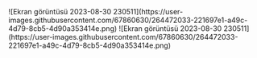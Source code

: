 <tr>
    <th>![Ekran görüntüsü 2023-08-30 230511](https://user-images.githubusercontent.com/67860630/264472033-221697e1-a49c-4d79-8cb5-4d90a353414e.png)</th>
    <th>![Ekran görüntüsü 2023-08-30 230511](https://user-images.githubusercontent.com/67860630/264472033-221697e1-a49c-4d79-8cb5-4d90a353414e.png)</th>
  </tr> 
